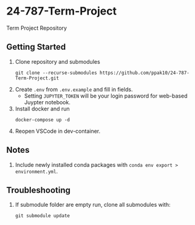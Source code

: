 # 24-787-Term-Project
Term Project Repository

## Getting Started
1. Clone repository and submodules
    ```shell
    git clone --recurse-submodules https://github.com/ppak10/24-787-Term-Project.git
    ```
2. Create `.env` from `.env.example` and fill in fields.
    * Setting `JUPYTER_TOKEN` will be your login password for web-based Juypter notebook.
3. Install docker and run
    ```
    docker-compose up -d
    ```
4. Reopen VSCode in dev-container.

## Notes
1. Include newly installed conda packages with `conda env export > environment.yml`.

## Troubleshooting
1. If submodule folder are empty run, clone all submodules with:
    ```shell
    git submodule update
    ```
